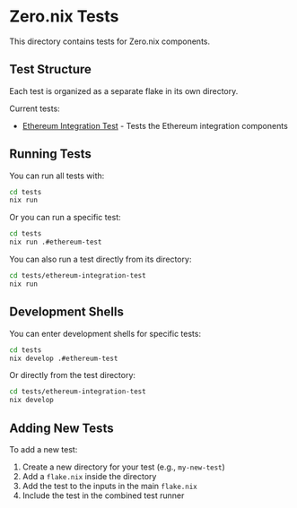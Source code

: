 # Zero.nix Tests

This directory contains tests for Zero.nix components.

## Test Structure

Each test is organized as a separate flake in its own directory.

Current tests:
- [Ethereum Integration Test](./ethereum-integration-test/) - Tests the Ethereum integration components

## Running Tests

You can run all tests with:

```bash
cd tests
nix run
```

Or you can run a specific test:

```bash
cd tests
nix run .#ethereum-test
```

You can also run a test directly from its directory:

```bash
cd tests/ethereum-integration-test
nix run
```

## Development Shells

You can enter development shells for specific tests:

```bash
cd tests
nix develop .#ethereum-test
```

Or directly from the test directory:

```bash
cd tests/ethereum-integration-test
nix develop
```

## Adding New Tests

To add a new test:

1. Create a new directory for your test (e.g., `my-new-test`)
2. Add a `flake.nix` inside the directory
3. Add the test to the inputs in the main `flake.nix`
4. Include the test in the combined test runner 